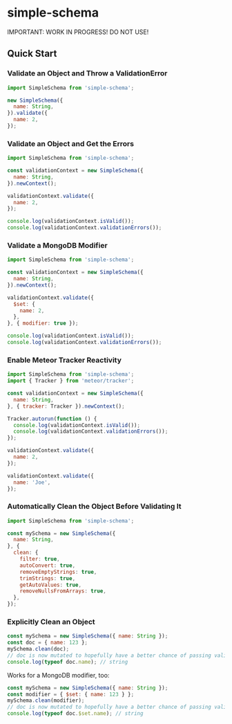 # simple-schema

IMPORTANT: WORK IN PROGRESS! DO NOT USE!

## Quick Start

### Validate an Object and Throw a ValidationError

```js
import SimpleSchema from 'simple-schema';

new SimpleSchema({
  name: String,
}).validate({
  name: 2,
});
```

### Validate an Object and Get the Errors

```js
import SimpleSchema from 'simple-schema';

const validationContext = new SimpleSchema({
  name: String,
}).newContext();

validationContext.validate({
  name: 2,
});

console.log(validationContext.isValid());
console.log(validationContext.validationErrors());
```

### Validate a MongoDB Modifier

```js
import SimpleSchema from 'simple-schema';

const validationContext = new SimpleSchema({
  name: String,
}).newContext();

validationContext.validate({
  $set: {
    name: 2,
  },
}, { modifier: true });

console.log(validationContext.isValid());
console.log(validationContext.validationErrors());
```

### Enable Meteor Tracker Reactivity

```js
import SimpleSchema from 'simple-schema';
import { Tracker } from 'meteor/tracker';

const validationContext = new SimpleSchema({
  name: String,
}, { tracker: Tracker }).newContext();

Tracker.autorun(function () {
  console.log(validationContext.isValid());
  console.log(validationContext.validationErrors());
});

validationContext.validate({
  name: 2,
});

validationContext.validate({
  name: 'Joe',
});
```

### Automatically Clean the Object Before Validating It

```js
import SimpleSchema from 'simple-schema';

const mySchema = new SimpleSchema({
  name: String,
}, {
  clean: {
    filter: true,
    autoConvert: true,
    removeEmptyStrings: true,
    trimStrings: true,
    getAutoValues: true,
    removeNullsFromArrays: true,
  },
});
```

### Explicitly Clean an Object

```js
const mySchema = new SimpleSchema({ name: String });
const doc = { name: 123 };
mySchema.clean(doc);
// doc is now mutated to hopefully have a better chance of passing validation
console.log(typeof doc.name); // string
```

Works for a MongoDB modifier, too:

```js
const mySchema = new SimpleSchema({ name: String });
const modifier = { $set: { name: 123 } };
mySchema.clean(modifier);
// doc is now mutated to hopefully have a better chance of passing validation
console.log(typeof doc.$set.name); // string
```